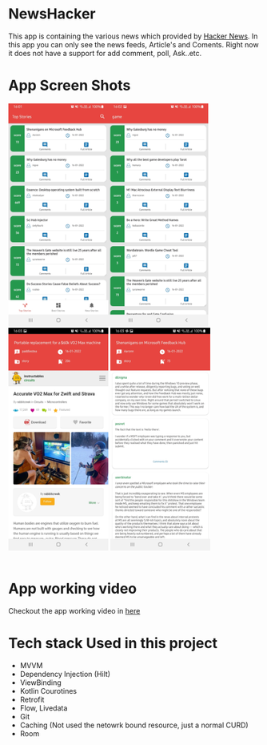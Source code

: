 # NewsHacker
 
 This app is containing the various news which provided by <a href="https://github.com/HackerNews/API">Hacker News</a>. In this app you can only see the news feeds, Article's and Coments. Right now it does not have a support for add comment, poll, Ask..etc. 
 
 # App Screen Shots

<img src="https://github.com/Steveit96/NewsHacker/blob/main/screenshots/Screenshot_20220116-160118_NewsHacker.jpg" width="200" style="max-width:100%;"><img src="https://github.com/Steveit96/NewsHacker/blob/main/screenshots/Screenshot_20220116-160206_NewsHacker.jpg" width="200" style="max-width:100%;">   <img src="https://github.com/Steveit96/NewsHacker/blob/main/screenshots/Screenshot_20220116-160302_NewsHacker.jpg" width="200" style="max-width:100%;">
<img src="https://github.com/Steveit96/NewsHacker/blob/main/screenshots/Screenshot_20220116-160351_NewsHacker.jpg" width="200" style="max-width:100%;"></br></br>

# App working video

 Checkout the app working video in <a href="https://github.com/Steveit96/NewsHacker/blob/main/video/newshacker.mp4">here</a>

# Tech stack Used in this project

- MVVM
- Dependency Injection (Hilt)
- ViewBinding
- Kotlin Courotines
- Retrofit
- Flow, Livedata
- Git
- Caching (Not used the netowrk bound resource, just a normal CURD)
- Room
